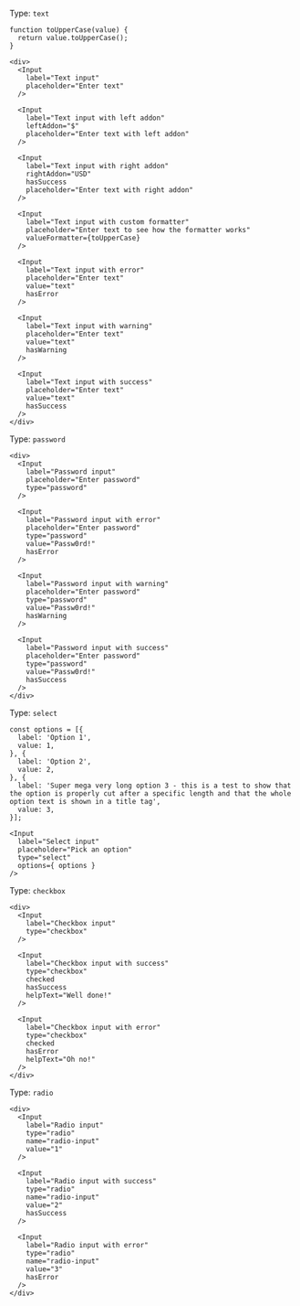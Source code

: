 Type: `text`

    function toUpperCase(value) {
      return value.toUpperCase();
    }

    <div>
      <Input
        label="Text input"
        placeholder="Enter text"
      />

      <Input
        label="Text input with left addon"
        leftAddon="$"
        placeholder="Enter text with left addon"
      />

      <Input
        label="Text input with right addon"
        rightAddon="USD"
        hasSuccess
        placeholder="Enter text with right addon"
      />

      <Input
        label="Text input with custom formatter"
        placeholder="Enter text to see how the formatter works"
        valueFormatter={toUpperCase}
      />

      <Input
        label="Text input with error"
        placeholder="Enter text"
        value="text"
        hasError
      />

      <Input
        label="Text input with warning"
        placeholder="Enter text"
        value="text"
        hasWarning
      />

      <Input
        label="Text input with success"
        placeholder="Enter text"
        value="text"
        hasSuccess
      />
    </div>

Type: `password`

    <div>
      <Input
        label="Password input"
        placeholder="Enter password"
        type="password"
      />

      <Input
        label="Password input with error"
        placeholder="Enter password"
        type="password"
        value="Passw0rd!"
        hasError
      />

      <Input
        label="Password input with warning"
        placeholder="Enter password"
        type="password"
        value="Passw0rd!"
        hasWarning
      />

      <Input
        label="Password input with success"
        placeholder="Enter password"
        type="password"
        value="Passw0rd!"
        hasSuccess
      />
    </div>

Type: `select`

    const options = [{
      label: 'Option 1',
      value: 1,
    }, {
      label: 'Option 2',
      value: 2,
    }, {
      label: 'Super mega very long option 3 - this is a test to show that the option is properly cut after a specific length and that the whole option text is shown in a title tag',
      value: 3,
    }];

    <Input
      label="Select input"
      placeholder="Pick an option"
      type="select"
      options={ options }
    />

Type: `checkbox`

    <div>
      <Input
        label="Checkbox input"
        type="checkbox"
      />

      <Input
        label="Checkbox input with success"
        type="checkbox"
        checked
        hasSuccess
        helpText="Well done!"
      />

      <Input
        label="Checkbox input with error"
        type="checkbox"
        checked
        hasError
        helpText="Oh no!"
      />
    </div>

Type: `radio`

    <div>
      <Input
        label="Radio input"
        type="radio"
        name="radio-input"
        value="1"
      />

      <Input
        label="Radio input with success"
        type="radio"
        name="radio-input"
        value="2"
        hasSuccess
      />

      <Input
        label="Radio input with error"
        type="radio"
        name="radio-input"
        value="3"
        hasError
      />
    </div>
